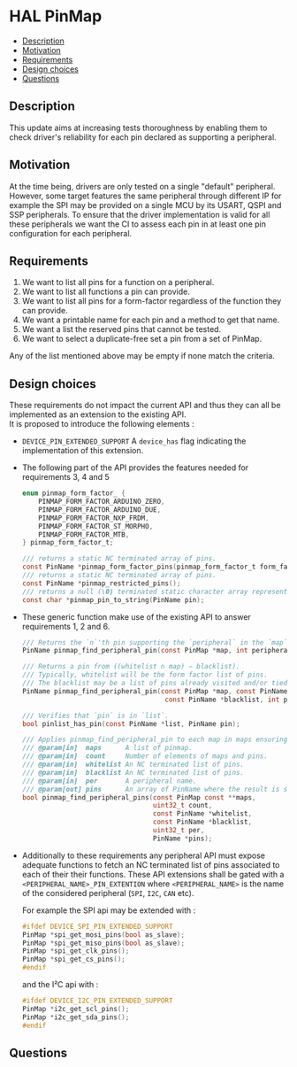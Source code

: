 # HAL  PinMap

<!-- toc -->

- [Description](#Description)
- [Motivation](#Motivation)
- [Requirements](#Requirements)
- [Design choices](#Design-choices)
- [Questions](#Questions)

<!-- tocstop -->

## Description

This update aims at increasing tests thoroughness by enabling them to check driver's reliability for each pin declared as supporting a peripheral.

## Motivation

At the time being, drivers are only tested on a single "default" peripheral. However, some target features the same peripheral through different IP for example the SPI may be provided on a single MCU by its USART, QSPI and SSP peripherals. To ensure that the driver implementation is valid for all these peripherals we want the CI to assess each pin in at least one pin configuration for each peripheral.

## Requirements

1. We want to list all pins for a function on a peripheral.
2. We want to list all functions a pin can provide.
3. We want to list all pins for a form-factor regardless of the function they can provide.
4. We want a printable name for each pin and a method to get that name.
5. We want a list the reserved pins that cannot be tested.
6. We want to select a duplicate-free set a pin from a set of PinMap.

Any of the list mentioned above may be empty if none match the criteria.

## Design choices

These requirements do not impact the current API and thus they can all be implemented as an extension to the existing API.   
It is proposed to introduce the following elements :
- `DEVICE_PIN_EXTENDED_SUPPORT` A `device_has` flag indicating the implementation of this extension.
- The following part of the API provides the features needed for requirements 3, 4 and 5
  ```c
  enum pinmap_form_factor_ {
      PINMAP_FORM_FACTOR_ARDUINO_ZERO,
      PINMAP_FORM_FACTOR_ARDUINO_DUE,
      PINMAP_FORM_FACTOR_NXP_FRDM,
      PINMAP_FORM_FACTOR_ST_MORPHO,
      PINMAP_FORM_FACTOR_MTB,
  } pinmap_form_factor_t;

  /// returns a static NC terminated array of pins.
  const PinName *pinmap_form_factor_pins(pinmap_form_factor_t form_factor);
  /// returns a static NC terminated array of pins.
  const PinName *pinmap_restricted_pins();
  /// returns a null (\0) terminated static character array representing the name of the pin.
  const char *pinmap_pin_to_string(PinName pin);
  ```
- These generic function make use of the existing API to answer requirements 1, 2 and 6.
  ```c
  /// Returns the `n`'th pin supporting the `peripheral` in the `map`.
  PinName pinmap_find_peripheral_pin(const PinMap *map, int peripheral, uint32_t n);

  /// Returns a pin from ((whitelist ∩ map) − blacklist).
  /// Typically, whitelist will be the form factor list of pins.
  /// The blacklist may be a list of pins already visited and/or tied to another peripheral.
  PinName pinmap_find_peripheral_pin(const PinMap *map, const PinName *whitelist,
                                      const PinName *blacklist, int per);

  /// Verifies that `pin` is in `list`.
  bool pinlist_has_pin(const PinName *list, PinName pin);

  /// Applies pinmap_find_peripheral_pin to each map in maps ensuring a pin will not be used twice.
  /// @param[in]  maps      A list of pinmap.
  /// @param[in]  count     Number of elements of maps and pins.
  /// @param[in]  whitelist An NC terminated list of pins.
  /// @param[in]  blacklist An NC terminated list of pins.
  /// @param[in]  per       A peripheral name.
  /// @param[out] pins      An array of PinName where the result is stored.
  bool pinmap_find_peripheral_pins(const PinMap const **maps,
                                   uint32_t count,
                                   const PinName *whitelist,
                                   const PinName *blacklist,
                                   uint32_t per,
                                   PinName *pins);
  ```
- Additionally to these requirements any peripheral API must expose adequate functions to fetch an NC terminated list of pins associated to each of their their functions. These API extensions shall be gated with a `<PERIPHERAL_NAME>_PIN_EXTENTION` where `<PERIPHERAL_NAME>` is the name of the considered peripheral (`SPI`, `I2C`, `CAN` etc).
  
  For example the SPI api may be extended with :
  ```c
  #ifdef DEVICE_SPI_PIN_EXTENDED_SUPPORT
  PinMap *spi_get_mosi_pins(bool as_slave);
  PinMap *spi_get_miso_pins(bool as_slave);
  PinMap *spi_get_clk_pins();
  PinMap *spi_get_cs_pins();
  #endif
  ```

  and the I²C api with :
  ```c
  #ifdef DEVICE_I2C_PIN_EXTENDED_SUPPORT
  PinMap *i2c_get_scl_pins();
  PinMap *i2c_get_sda_pins();
  #endif
  ```
  

## Questions

